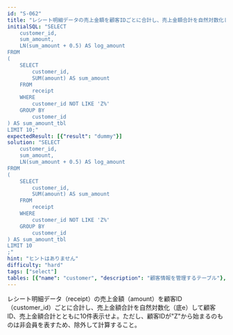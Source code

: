 ```yaml
---
id: "S-062"
title: "レシート明細データの売上金額を顧客IDごとに合計し、売上金額合計を自然対数化して顧客ID、売上..."
initialSQL: "SELECT
    customer_id,
    sum_amount,
    LN(sum_amount + 0.5) AS log_amount
FROM
(
    SELECT
        customer_id,
        SUM(amount) AS sum_amount
    FROM
        receipt
    WHERE
        customer_id NOT LIKE 'Z%'
    GROUP BY
        customer_id
) AS sum_amount_tbl
LIMIT 10;"
expectedResult: [{"result": "dummy"}]
solution: "SELECT
    customer_id,
    sum_amount,
    LN(sum_amount + 0.5) AS log_amount
FROM
(
    SELECT
        customer_id,
        SUM(amount) AS sum_amount
    FROM
        receipt
    WHERE
        customer_id NOT LIKE 'Z%'
    GROUP BY
        customer_id
) AS sum_amount_tbl
LIMIT 10
;"
hint: "ヒントはありません"
difficulty: "hard"
tags: ["select"]
tables: [{"name": "customer", "description": "顧客情報を管理するテーブル"}, {"name": "receipt", "description": "レシート明細データを管理するテーブル"}, {"name": "store", "description": "店舗情報を管理するテーブル"}, {"name": "product", "description": "商品情報を管理するテーブル"}, {"name": "category", "description": "カテゴリ情報を管理するテーブル"}]
---
```


レシート明細データ（receipt）の売上金額（amount）を顧客ID（customer_id）ごとに合計し、売上金額合計を自然対数化（底e）して顧客ID、売上金額合計とともに10件表示せよ。ただし、顧客IDが"Z"から始まるのものは非会員を表すため、除外して計算すること。